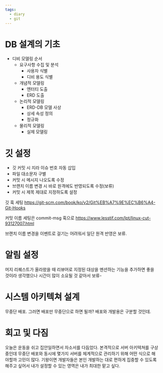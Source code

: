 ```yaml
---
tags:
  - diary
  - git
---
```

# DB 설계의 기초

- 디비 모델링 순서
	- 요구사항 수집 및 분석
		- 사용자 식별
		- 디비 용도 식별
	- 개념적 모델링
		- 엔터티 도출
		- ERD 도출
	- 논리적 모델링
		- ERD-DB 모델 사상
		- 상세 속성 정의
		- 정규화
	- 물리적 모델링
		- 실제 모델링

# 깃 설정
- 깃 커밋 시 지라 이슈 번호 자동 삽입
- 파일 대소문자 구별
- 커밋 시 메시지 나오도록 수정
- 브랜치 이름 변경 시 바로 원격에도 반영되도록 수정(보류)
- 커밋 시 제목 제대로 지정하도록 설정

깃 훅 세팅
https://git-scm.com/book/ko/v2/Git%EB%A7%9E%EC%B6%A4-Git-Hooks

커밋 이름 세팅은 commit-msg 훅으로
https://www.lesstif.com/lpt/linux-cut-93127007.html

브랜치 이름 변경을 이벤트로 걸기는 어려워서 일단 원격 반영은 보류.

# 알림 설정
머지 리퀘스트가 올라왔을 때 리뷰어로 지정된 대상을 멘션하는 기능을 추가하면 좋을 것이라 생각했으나 시간이 많이 소요될 것 같아서 보류-

# 시스템 아키텍쳐 설계
무중단 배포. 
그러면 배포만 무중단으로 하면 될까?
배포와 개발용은 구분할 것인데.

# 회고 및 다짐
오늘은 운동을 쉬고 집안일하면서 자소서를 다듬었다. 본격적으로 서버 아키텍쳐를 구상 중인데 무중단 배포와 동시에 몇가지 서버를 체계적으로 관리하기 위해 어떤 식으로 해야할까 고민이 많다. 기왕이면 개발자들은 본인 개발하는 대로 편하게 집중할 수 있도록 해주고 싶어서 내가 설정할 수 있는 영역은 내가 최대한 맡고 싶다. 